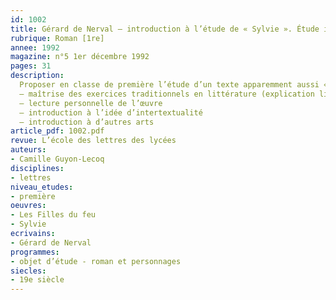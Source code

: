 ```yaml
---
id: 1002
title: Gérard de Nerval – introduction à l’étude de « Sylvie ». Étude intégrale (1/4) 
rubrique: Roman [1re]
annee: 1992
magazine: n°5 1er décembre 1992
pages: 31
description: 
  Proposer en classe de première l’étude d’un texte apparemment aussi « lisse » que  « Sylvie », de Gérard de Nerval, présente quelques difficultés. Pourtant, cette œuvre offre divers avantages pédagogiquement exploitables. D’abord, il s’agit d’une œuvre courte dont on peut exiger sans trop de peine la lecture in extenso. Ensuite, le sens obvie du texte est de nature à plaire à des adolescents qui y voient une intrigue sentimentale à laquelle ils sont d’autant plus sensibles qu’ils affectionnent généralement les récits à la première personne. Les buts pédagogiques visés peuvent être les suivants – 
  – maîtrise des exercices traditionnels en littérature (explication linéaire, explication méthodique, commentaire composé) ; étude stylistique ; élaboration de plans
  – lecture personnelle de l’œuvre
  – introduction à l’idée d’intertextualité
  – introduction à d’autres arts
article_pdf: 1002.pdf
revue: L’école des lettres des lycées
auteurs:
- Camille Guyon-Lecoq
disciplines:
- lettres
niveau_etudes:
- première
oeuvres:
- Les Filles du feu
- Sylvie
ecrivains:
- Gérard de Nerval
programmes:
- objet d’étude - roman et personnages
siecles:
- 19e siècle
---
```

